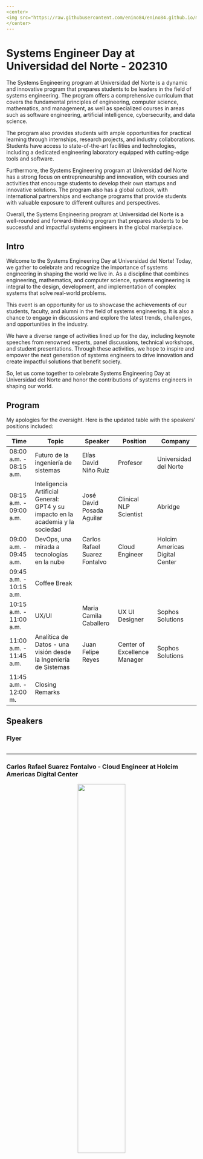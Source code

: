 ```yaml
---
<center>
<img src="https://raw.githubusercontent.com/enino84/enino84.github.io/main/pics/logo_UN.png" with="50%">
</center>
---
```


# Systems Engineer Day at Universidad del Norte - 202310 

The Systems Engineering program at Universidad del Norte is a dynamic and innovative program that prepares students to be leaders in the field of systems engineering. The program offers a comprehensive curriculum that covers the fundamental principles of engineering, computer science, mathematics, and management, as well as specialized courses in areas such as software engineering, artificial intelligence, cybersecurity, and data science.

The program also provides students with ample opportunities for practical learning through internships, research projects, and industry collaborations. Students have access to state-of-the-art facilities and technologies, including a dedicated engineering laboratory equipped with cutting-edge tools and software.

Furthermore, the Systems Engineering program at Universidad del Norte has a strong focus on entrepreneurship and innovation, with courses and activities that encourage students to develop their own startups and innovative solutions. The program also has a global outlook, with international partnerships and exchange programs that provide students with valuable exposure to different cultures and perspectives.

Overall, the Systems Engineering program at Universidad del Norte is a well-rounded and forward-thinking program that prepares students to be successful and impactful systems engineers in the global marketplace.

## Intro

Welcome to the Systems Engineering Day at Universidad del Norte! Today, we gather to celebrate and recognize the importance of systems engineering in shaping the world we live in. As a discipline that combines engineering, mathematics, and computer science, systems engineering is integral to the design, development, and implementation of complex systems that solve real-world problems.

This event is an opportunity for us to showcase the achievements of our students, faculty, and alumni in the field of systems engineering. It is also a chance to engage in discussions and explore the latest trends, challenges, and opportunities in the industry.

We have a diverse range of activities lined up for the day, including keynote speeches from renowned experts, panel discussions, technical workshops, and student presentations. Through these activities, we hope to inspire and empower the next generation of systems engineers to drive innovation and create impactful solutions that benefit society.

So, let us come together to celebrate Systems Engineering Day at Universidad del Norte and honor the contributions of systems engineers in shaping our world.

## Program

My apologies for the oversight. Here is the updated table with the speakers' positions included:

| Time              | Topic                                                                      | Speaker                                          | Position                                  | Company                                                   |
|-------------------|----------------------------------------------------------------------------|--------------------------------------------------|-------------------------------------------|-----------------------------------------------------------|
| 08:00 a.m. - 08:15 a.m. | Futuro de la ingeniería de sistemas                                          | Elías David Niño Ruiz                            | Profesor                                  | Universidad del Norte                                      |
| 08:15 a.m. - 09:00 a.m. | Inteligencia Artificial General: GPT4 y su impacto en la academia y la sociedad | José David Posada Aguilar                        | Clinical NLP Scientist                    | Abridge                                                   |
| 09:00 a.m. - 09:45 a.m. | DevOps, una mirada a tecnologías en la nube                                 | Carlos Rafael Suarez Fontalvo                     | Cloud Engineer                            | Holcim Americas Digital Center                             |
| 09:45 a.m. - 10:15 a.m. | Coffee Break                                                               |                                                  |                                          |                                                           |
| 10:15 a.m. - 11:00 a.m. | UX/UI                                                                      | Maria Camila Caballero                           | UX UI Designer                            | Sophos Solutions                                           |
| 11:00 a.m. - 11:45 a.m. | Analítica de Datos - una visión desde la Ingeniería de Sistemas            | Juan Felipe Reyes                                | Center of Excellence Manager              | Sophos Solutions                                           |
| 11:45 a.m. - 12:00 m.   | Closing Remarks                                                            |                                                  |                                          |                                                           |                                   |

## Speakers

### Flyer

<center>
<img scr="https://github.com/enino84/enino84.github.io/blob/3074759a45fd64f911b6ee87901d3ac6d6ac0d83/pics/pieza_evento.png">
</center>

---
### Carlos Rafael Suarez Fontalvo - Cloud Engineer at Holcim Americas Digital Center   

<center>
<img src="https://raw.githubusercontent.com/enino84/enino84.github.io/dbdccf1a1605eac08faf9ddbe1d11ada562f3be9/pics/Carlos%20Rafael%20Suarez.jpg" width="50%">
</center>

Carlos Suarez Fontalvo is currently working as a Cloud Engineer at Holcim ADC. He has more than 8 years of experience in designing and maintaining backend services. Carlos has worked in various technical roles in different companies, including Senior DevOps Engineer at Endava and DevOps Technical Lead at Halliburton. He has also worked as a Senior Engineer at Alert Logic and as a Programming Analyst at GECOLSA. Carlos holds a Bachelor's degree in Systems Engineering with a focus on software development from Universidad del Norte, Colombia. Additionally, he has completed various professional courses and certifications related to cloud computing and DevOps, including Ansible, Terraform, and AWS management.

---
### José David Posada Aguilar - Clinical NLP Scientist at Abridge   

<center>
<img src="https://raw.githubusercontent.com/enino84/enino84.github.io/1cdda9a1a5d3324cd7776f2debffff067a5cc264/pics/Jose%20David%20Posada.jpg" width="50%">
</center>
  
Jose D. Posada, PhD is a Clinical NLP Scientist at Abridge and an Assistant Professor at Universidad del Norte. He has previously worked as a Sr. Clinical Data Scientist at Stanford University School of Medicine and as a Profesor Tiempo Completo at Universidad Autónoma del Caribe. He has a PhD in Biomedical Informatics from the University of Pittsburgh School of Medicine and has experience in Natural Language Processing, US Healthcare, Healthcare Analytics, Healthcare Information Technology (HIT), and Cloud Computing.

---
### Maria Camila Caballero - UX UI Designer at Sophos Solutions

<center>
<img src="https://raw.githubusercontent.com/enino84/enino84.github.io/dbdccf1a1605eac08faf9ddbe1d11ada562f3be9/pics/Maria%20Alejandra%20Caballero.png" width="50%">
</center>

---
### Juan Felipe Reyes - Center of Excellence Manager at Sophos Solutions 

<center>
<img src="https://raw.githubusercontent.com/enino84/enino84.github.io/main/pics/Juan%20Felipe%20Reyes%20Ortiz.png" width="50%">
</center>

---

# Registration

<center>
<a href="https://forms.office.com/r/s7yP2cq13C"><img scr="https://www.vhv.rs/dpng/d/416-4160118_image-result-for-click-here-to-register-png.png" width="30%"></a>
</center>

---
